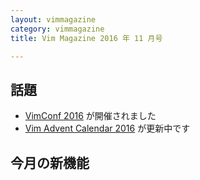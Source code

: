 ```yaml
---
layout: vimmagazine
category: vimmagazine
title: Vim Magazine 2016 年 11 月号

---
```


## 話題

*   [VimConf 2016](http://vimconf.vim-jp.org/2016/) が開催されました
*   [Vim Advent Calendar 2016](http://qiita.com/advent-calendar/2016/vim) が更新中です

## 今月の新機能

